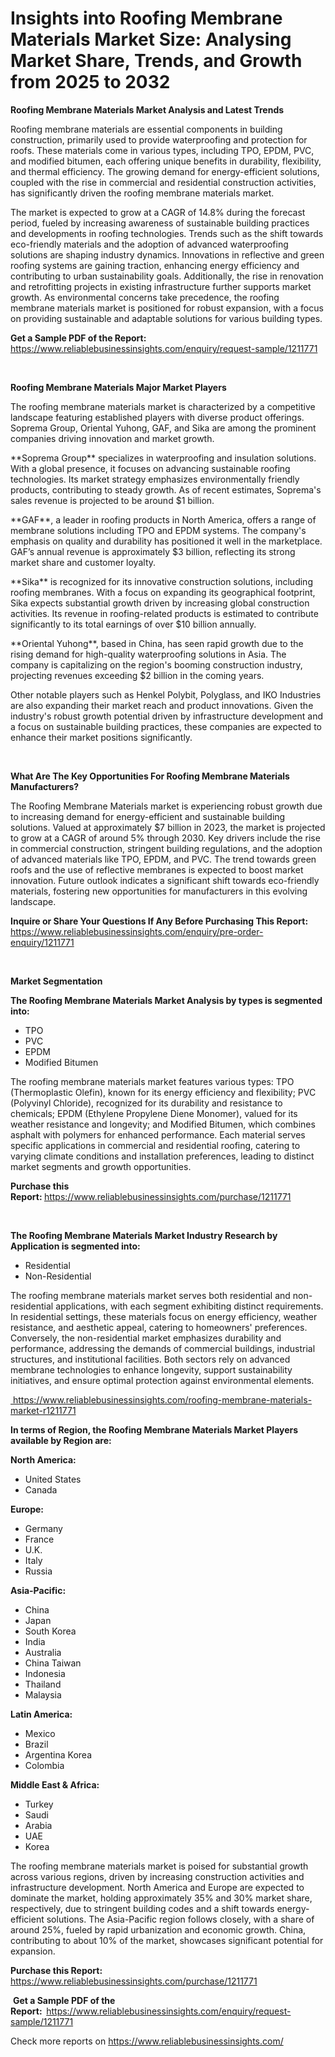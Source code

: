 <p><h1>Insights into Roofing Membrane Materials Market Size: Analysing Market Share, Trends, and Growth from 2025 to 2032</h1></p><p><strong>Roofing Membrane Materials Market Analysis and Latest Trends</strong></p>
<p><p>Roofing membrane materials are essential components in building construction, primarily used to provide waterproofing and protection for roofs. These materials come in various types, including TPO, EPDM, PVC, and modified bitumen, each offering unique benefits in durability, flexibility, and thermal efficiency. The growing demand for energy-efficient solutions, coupled with the rise in commercial and residential construction activities, has significantly driven the roofing membrane materials market.</p><p>The market is expected to grow at a CAGR of 14.8% during the forecast period, fueled by increasing awareness of sustainable building practices and developments in roofing technologies. Trends such as the shift towards eco-friendly materials and the adoption of advanced waterproofing solutions are shaping industry dynamics. Innovations in reflective and green roofing systems are gaining traction, enhancing energy efficiency and contributing to urban sustainability goals. Additionally, the rise in renovation and retrofitting projects in existing infrastructure further supports market growth. As environmental concerns take precedence, the roofing membrane materials market is positioned for robust expansion, with a focus on providing sustainable and adaptable solutions for various building types.</p></p>
<p><strong>Get a Sample PDF of the Report:&nbsp;</strong> <a href="https://www.reliablebusinessinsights.com/enquiry/request-sample/1211771?utm_campaign=2757&utm_medium=2&utm_source=Github&utm_content=ia&utm_term=24032025&utm_id=roofing-membrane-materials">https://www.reliablebusinessinsights.com/enquiry/request-sample/1211771</a></p>
<p>&nbsp;</p>
<p><strong>Roofing Membrane Materials Major Market Players</strong></p>
<p><p>The roofing membrane materials market is characterized by a competitive landscape featuring established players with diverse product offerings. Soprema Group, Oriental Yuhong, GAF, and Sika are among the prominent companies driving innovation and market growth.</p><p>**Soprema Group** specializes in waterproofing and insulation solutions. With a global presence, it focuses on advancing sustainable roofing technologies. Its market strategy emphasizes environmentally friendly products, contributing to steady growth. As of recent estimates, Soprema's sales revenue is projected to be around $1 billion.</p><p>**GAF**, a leader in roofing products in North America, offers a range of membrane solutions including TPO and EPDM systems. The company's emphasis on quality and durability has positioned it well in the marketplace. GAF’s annual revenue is approximately $3 billion, reflecting its strong market share and customer loyalty.</p><p>**Sika** is recognized for its innovative construction solutions, including roofing membranes. With a focus on expanding its geographical footprint, Sika expects substantial growth driven by increasing global construction activities. Its revenue in roofing-related products is estimated to contribute significantly to its total earnings of over $10 billion annually.</p><p>**Oriental Yuhong**, based in China, has seen rapid growth due to the rising demand for high-quality waterproofing solutions in Asia. The company is capitalizing on the region's booming construction industry, projecting revenues exceeding $2 billion in the coming years.</p><p>Other notable players such as Henkel Polybit, Polyglass, and IKO Industries are also expanding their market reach and product innovations. Given the industry's robust growth potential driven by infrastructure development and a focus on sustainable building practices, these companies are expected to enhance their market positions significantly.</p></p>
<p>&nbsp;</p>
<p><strong>What Are The Key Opportunities For Roofing Membrane Materials Manufacturers?</strong></p>
<p><p>The Roofing Membrane Materials market is experiencing robust growth due to increasing demand for energy-efficient and sustainable building solutions. Valued at approximately $7 billion in 2023, the market is projected to grow at a CAGR of around 5% through 2030. Key drivers include the rise in commercial construction, stringent building regulations, and the adoption of advanced materials like TPO, EPDM, and PVC. The trend towards green roofs and the use of reflective membranes is expected to boost market innovation. Future outlook indicates a significant shift towards eco-friendly materials, fostering new opportunities for manufacturers in this evolving landscape.</p></p>
<p><strong>Inquire or Share Your Questions If Any Before Purchasing This Report:</strong> <a href="https://www.reliablebusinessinsights.com/enquiry/pre-order-enquiry/1211771?utm_campaign=2757&utm_medium=2&utm_source=Github&utm_content=ia&utm_term=24032025&utm_id=roofing-membrane-materials">https://www.reliablebusinessinsights.com/enquiry/pre-order-enquiry/1211771</a></p>
<p>&nbsp;</p>
<p><strong>Market Segmentation</strong></p>
<p><strong>The Roofing Membrane Materials Market Analysis by types is segmented into:</strong></p>
<p><ul><li>TPO</li><li>PVC</li><li>EPDM</li><li>Modified Bitumen</li></ul></p>
<p><p>The roofing membrane materials market features various types: TPO (Thermoplastic Olefin), known for its energy efficiency and flexibility; PVC (Polyvinyl Chloride), recognized for its durability and resistance to chemicals; EPDM (Ethylene Propylene Diene Monomer), valued for its weather resistance and longevity; and Modified Bitumen, which combines asphalt with polymers for enhanced performance. Each material serves specific applications in commercial and residential roofing, catering to varying climate conditions and installation preferences, leading to distinct market segments and growth opportunities.</p></p>
<p><strong>Purchase this Report:&nbsp;</strong><a href="https://www.reliablebusinessinsights.com/purchase/1211771?utm_campaign=2757&utm_medium=2&utm_source=Github&utm_content=ia&utm_term=24032025&utm_id=roofing-membrane-materials">https://www.reliablebusinessinsights.com/purchase/1211771</a></p>
<p>&nbsp;</p>
<p><strong>The Roofing Membrane Materials Market Industry Research by Application is segmented into:</strong></p>
<p><ul><li>Residential</li><li>Non-Residential</li></ul></p>
<p><p>The roofing membrane materials market serves both residential and non-residential applications, with each segment exhibiting distinct requirements. In residential settings, these materials focus on energy efficiency, weather resistance, and aesthetic appeal, catering to homeowners' preferences. Conversely, the non-residential market emphasizes durability and performance, addressing the demands of commercial buildings, industrial structures, and institutional facilities. Both sectors rely on advanced membrane technologies to enhance longevity, support sustainability initiatives, and ensure optimal protection against environmental elements.</p></p>
<p><a href="https://www.reliablebusinessinsights.com/roofing-membrane-materials-market-r1211771?utm_campaign=2757&utm_medium=2&utm_source=Github&utm_content=ia&utm_term=24032025&utm_id=roofing-membrane-materials">&nbsp;https://www.reliablebusinessinsights.com/roofing-membrane-materials-market-r1211771</a></p>
<p><strong>In terms of Region, the Roofing Membrane Materials Market Players available by Region are:</strong></p>
<p>
    <p> <strong> North America: </strong>
        <ul>
            <li>United States</li>
            <li>Canada</li>
        </ul>
        </p> 
    <p> <strong> Europe: </strong>
        <ul>
            <li>Germany</li>
            <li>France</li>
            <li>U.K.</li>
            <li>Italy</li>
            <li>Russia</li>
        </ul>
        </p> 
    <p> <strong> Asia-Pacific: </strong>
        <ul>
            <li>China</li>
            <li>Japan</li>
            <li>South Korea</li>
            <li>India</li>
            <li>Australia</li>
            <li>China Taiwan</li>
            <li>Indonesia</li>
            <li>Thailand</li>
            <li>Malaysia</li>
        </ul>
        </p> 
    <p> <strong> Latin America: </strong>
        <ul>
            <li>Mexico</li>
            <li>Brazil</li>
            <li>Argentina Korea</li>
            <li>Colombia</li>
        </ul>
        </p> 
    <p> <strong> Middle East & Africa: </strong>
        <ul>
            <li>Turkey</li>
            <li>Saudi</li>
            <li>Arabia</li>
            <li>UAE</li>
            <li>Korea</li>
        </ul>
    </p>
    </p>
<p><p>The roofing membrane materials market is poised for substantial growth across various regions, driven by increasing construction activities and infrastructure development. North America and Europe are expected to dominate the market, holding approximately 35% and 30% market share, respectively, due to stringent building codes and a shift towards energy-efficient solutions. The Asia-Pacific region follows closely, with a share of around 25%, fueled by rapid urbanization and economic growth. China, contributing to about 10% of the market, showcases significant potential for expansion.</p></p>
<p><strong>Purchase this Report: </strong><a href="https://www.reliablebusinessinsights.com/purchase/1211771?utm_campaign=2757&utm_medium=2&utm_source=Github&utm_content=ia&utm_term=24032025&utm_id=roofing-membrane-materials">https://www.reliablebusinessinsights.com/purchase/1211771</a></p>
<p>&nbsp;<strong>Get a Sample PDF of the Report:&nbsp;&nbsp;</strong><a href="https://www.reliablebusinessinsights.com/enquiry/request-sample/1211771?utm_campaign=2757&utm_medium=2&utm_source=Github&utm_content=ia&utm_term=24032025&utm_id=roofing-membrane-materials">https://www.reliablebusinessinsights.com/enquiry/request-sample/1211771</a></p>
<p><strong></strong></p>
<p>Check more reports on <a href="https://www.reliablebusinessinsights.com/?utm_campaign=2757&utm_medium=2&utm_source=Github&utm_content=ia&utm_term=24032025&utm_id=roofing-membrane-materials">https://www.reliablebusinessinsights.com/</a></p>